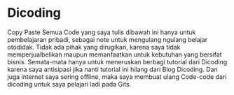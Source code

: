 # Dicoding
Copy Paste
Semua Code yang saya tulis dibawah ini hanya untuk pembelajaran pribadi, sebagai note untuk mengulang ngulang belajar otodidak.
Tidak ada pihak yang dirugikan, karena saya tidak memperjualbelikan maupun memanfaatkan untuk kebutuhan yang bersifat bisnis.
Semata-mata hanya untuk meneruskan berbagi tutorial dari Dicoding karena saya antisipasi jika nanti tutorial ini hilang dari Blog Dicoding.
Dan juga internet saya sering offline, maka saya membuat ulang Code-code dari dicoding untuk saya pelajari ladi pada Gits.
